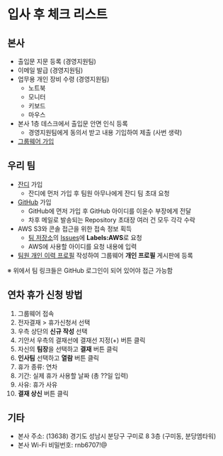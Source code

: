 # 입사 후 체크 리스트

## 본사
- 출입문 지문 등록 (경영지원팀)
- 이메일 발급 (경영지원팀)
- 업무용 개인 장비 수령 (경영지원팀)
  - 노트북
  - 모니터
  - 키보드
  - 마우스
- 본사 1층 데스크에서 출입문 안면 인식 등록
  - 경영지원팀에게 동의서 받고 내용 기입하여 제출 (사번 생략)
- [그룹웨어 가입](groupware.md)

## 우리 팀
- [잔디](https://www.jandi.com) 가입
  - 잔디에 먼저 가입 후 팀원 아무나에게 잔디 팀 초대 요청
- [GitHub](https://github.com) 가입
  - GitHub에 먼저 가입 후 GitHub 아이디를 이윤수 부장에게 전달
  - 차후 메일로 발송되는 Repository 초대장 여러 건 모두 각각 수락
- AWS S3와 콘솔 접근을 위한 접속 정보 획득
  - [팀 저장소](https://github.com/rnb-rpa/Team)의 [Issues](https://github.com/rnb-rpa/Team/issues/new)에 **Labels:AWS**로 요청
  - AWS에 사용할 아이디를 요청 내용에 입력
- [팀원 개인 이력 프로필](https://github.com/rnb-rpa/Team/tree/master/profile) 작성하여 그룹웨어 **개인 프로필** 게시판에 등록

※ 위에서 팀 링크들은 GitHub 로그인이 되어 있어야 접근 가능함

## 연차 휴가 신청 방법
1. 그룹웨어 접속
1. 전자결재 > 휴가신청서 선택
1. 우측 상단의 **신규 작성** 선택
1. 기안서 우측의 결재선에 결재선 지정(+) 버튼 클릭
  1. 자신의 **팀장**을 선택하고 **결재** 버튼 클릭
  1. **인사팀** 선택하고 **열람** 버튼 클릭
1. 휴가 종류: 연차
1. 기간: 실제 휴가 사용할 날짜 (총 ??일 입력)
1. 사유: 휴가 사유
1. **결재 상신** 버튼 클릭

## 기타
* 본사 주소: (13638) 경기도 성남시 분당구 구미로 8 3층 (구미동, 분당엠타워)
* 본사 Wi-Fi 비밀번호: rnb6707!@
